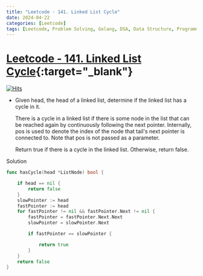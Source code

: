 ```yaml
---
title: "Leetcode - 141. Linked List Cycle"
date: 2024-04-22
categories: [Leetcode]
tags: [Leetcode, Problem Solving, Golang, DSA, Data Structure, Programming, Algorithm, Hash Table, Linked List, Two Pointers]
---
```



# [Leetcode - 141. Linked List Cycle](https://leetcode.com/problems/linked-list-cycle/description/){:target="_blank"}
[![Hits](https://hits.sh/mokhlesurr031.github.io/posts/leetcode-linked-list-cycle.svg)](https://hits.sh/mokhlesurr031.github.io/posts/leetcode-linked-list-cycle/)


- Given head, the head of a linked list, determine if the linked list has a cycle in it.

  There is a cycle in a linked list if there is some node in the list that can be reached again by continuously following the next pointer. Internally, pos is used to denote the index of the node that tail's next pointer is connected to. Note that pos is not passed as a parameter.

  Return true if there is a cycle in the linked list. Otherwise, return false.


Solution

```go
func hasCycle(head *ListNode) bool {

    if head == nil {
        return false
    }
    slowPointer := head
    fastPointer := head
    for fastPointer != nil && fastPointer.Next != nil {
        fastPointer = fastPointer.Next.Next
        slowPointer = slowPointer.Next

        if fastPointer == slowPointer {

            return true
        }
    }
    return false
}
```
